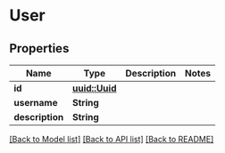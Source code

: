 # User

## Properties

Name | Type | Description | Notes
------------ | ------------- | ------------- | -------------
**id** | [**uuid::Uuid**](uuid::Uuid.md) |  | 
**username** | **String** |  | 
**description** | **String** |  | 

[[Back to Model list]](../README.md#documentation-for-models) [[Back to API list]](../README.md#documentation-for-api-endpoints) [[Back to README]](../README.md)


